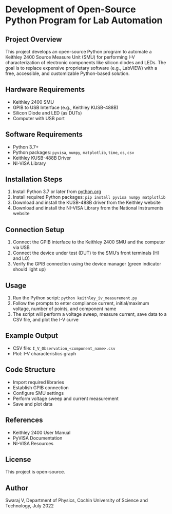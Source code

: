 # Development of Open-Source Python Program for Lab Automation

## Project Overview
This project develops an open-source Python program to automate a Keithley 2400 Source Measure Unit (SMU) for performing I-V characterization of electronic components like silicon diodes and LEDs. The goal is to replace expensive proprietary software (e.g., LabVIEW) with a free, accessible, and customizable Python-based solution.

## Hardware Requirements
- Keithley 2400 SMU
- GPIB to USB Interface (e.g., Keithley KUSB-488B)
- Silicon Diode and LED (as DUTs)
- Computer with USB port

## Software Requirements
- Python 3.7+
- Python packages: `pyvisa`, `numpy`, `matplotlib`, `time`, `os`, `csv`
- Keithley KUSB-488B Driver
- NI-VISA Library

## Installation Steps
1. Install Python 3.7 or later from [python.org](https://python.org)
2. Install required Python packages: `pip install pyvisa numpy matplotlib`
3. Download and install the KUSB-488B driver from the Keithley website
4. Download and install the NI-VISA Library from the National Instruments website

## Connection Setup
1. Connect the GPIB interface to the Keithley 2400 SMU and the computer via USB
2. Connect the device under test (DUT) to the SMU’s front terminals (HI and LO)
3. Verify the GPIB connection using the device manager (green indicator should light up)

## Usage
1. Run the Python script: `python keithley_iv_measurement.py`
2. Follow the prompts to enter compliance current, initial/maximum voltage, number of points, and component name
3. The script will perform a voltage sweep, measure current, save data to a CSV file, and plot the I-V curve

## Example Output
- CSV file: `I_V_Observation_<component_name>.csv`
- Plot: I-V characteristics graph

## Code Structure
- Import required libraries
- Establish GPIB connection
- Configure SMU settings
- Perform voltage sweep and current measurement
- Save and plot data

## References
- Keithley 2400 User Manual
- PyVISA Documentation
- NI-VISA Resources

## License
This project is open-source.

## Author
Swaraj V, Department of Physics, Cochin University of Science and Technology, July 2022
